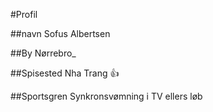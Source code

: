 #Profil

##navn
Sofus Albertsen

##By
Nørrebro_

##Spisested
Nha Trang 
:+1:

##Sportsgren
Synkronsvømning i TV ellers løb
